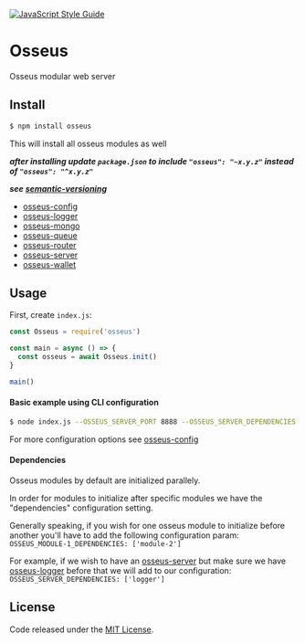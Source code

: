 [![JavaScript Style Guide](https://cdn.rawgit.com/standard/standard/master/badge.svg)](https://github.com/standard/standard)

# Osseus

Osseus modular web server

## Install
```bash
$ npm install osseus
```
This will install all osseus modules as well

***after installing update `package.json` to include `"osseus": "~x.y.z"` instead of `"osseus": "^x.y.z"`***

***see [semantic-versioning](https://docs.npmjs.com/getting-started/semantic-versioning)***

* [osseus-config](https://github.com/colucom/osseus-config)
* [osseus-logger](https://github.com/colucom/osseus-logger)
* [osseus-mongo](https://github.com/colucom/osseus-mongo)
* [osseus-queue](https://github.com/colucom/osseus-queue)
* [osseus-router](https://github.com/colucom/osseus-router)
* [osseus-server](https://github.com/colucom/osseus-server)
* [osseus-wallet](https://github.com/colucom/osseus-wallet)

## Usage

First, create `index.js`:

```javascript
const Osseus = require('osseus')

const main = async () => {
  const osseus = await Osseus.init()
}

main()
```

#### Basic example using CLI configuration

```bash
$ node index.js --OSSEUS_SERVER_PORT 8888 --OSSEUS_SERVER_DEPENDENCIES ["'logger'"] --DEBUG true --OSSEUS_LOGGER_LOG_LEVEL debug
```

For more configuration options see [osseus-config](https://github.com/colucom/osseus-config) 

#### Dependencies

Osseus modules by default are initialized parallely.

In order for modules to initialize after specific modules we have the "dependencies" configuration setting.

Generally speaking, if you wish for one osseus module to initialize before another you'll have to add the following configuration param: `OSSEUS_MODULE-1_DEPENDENCIES: ['module-2']`

For example, if we wish to have an [osseus-server](https://github.com/colucom/osseus-server) but make sure we have [osseus-logger](https://github.com/colucom/osseus-logger) before that we will add to our configuration: `OSSEUS_SERVER_DEPENDENCIES: ['logger']`


## License
Code released under the [MIT License](https://github.com/colucom/osseus/blob/master/LICENSE).
